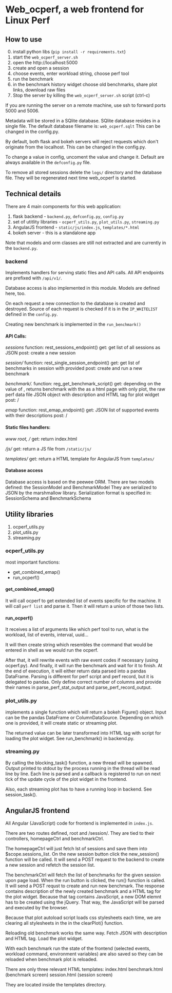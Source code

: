 # Web_ocperf, a web frontend for Linux Perf

## How to use

0. install python libs (`pip install -r requirements.txt`)
1. start the `web_ocperf_server.sh`
2. open the http://localhost:5000
3. create and open a session
4. choose events, enter workload string, choose perf tool
5. run the benchmark
6. in the benchmark history widget choose old benchmarks, share plot links, download raw files
7. Stop the server by killing the `web_ocperf_server.sh` script (ctrl-c)

If you are running the server on a remote machine,
use ssh to forward ports 5000 and 5006.

Metadata will be stored in a SQlite database. SQlite database
resides in a single file. The default database filename is: `web_ocperf.sqlt`
This can be changed in the config.py.

By default, both flask and bokeh servers will reject requests which don't
originate from the localhost. This can be changed in the config.py.

To change a value in config, uncoment the value and change it.
Default are always available in the `defconfig.py` file.

To remove all stored sessions delete the `logs/` directory and the database file.
They will be regenerated next time web\_ocperf is started.

## Technical details

There are 4 main components for this web application:

1. flask backend - `backend.py`, `defconfig.py`, `config.py`
2. set of utitlity libraries - `ocperf_utils.py`, `plot_utils.py`, `streaming.py` 
3. AngularJS frontend - `static/js/index.js`, `templates/*.html`
4. bokeh server - this is a standalone app

Note that models and orm classes are still not extracted and are currently in the `backend.py`.

### backend

Implements handlers for serving static files and API calls.
All API endpoints are prefixed with `/api/v1/`.

Database access is also implemented in this module. Models are defined here, too.

On each request a new connection to the database is created and destroyed.
Source of each request is checked if it is in the `IP_WHITELIST` defined in the `config.py`.

Creating new benchmark is implemented in the `run_benchmark()`

#### API Calls:

*sessions*
function: rest_sessions_endpoint()
get: get list of all sessions as JSON
post: create a new session


*session/<uuid>*
function: rest_single_session_endpoint()
get: get list of benchmarks in session with provided <uuid>
post: create and run a new benchmark

*benchmark/<uuid>.<format>*
function: reg_get_benchmark_script()
get: depending on the value of <format>, returns benchmark with the <uuid> as
     a html page with only plot,
     the raw perf data file
     JSON object with description and HTML tag for plot widget
post: /

*emap*
function: rest_emap_endpoint()
get: JSON list of supported events with their descriptions
post: /
     

#### Static files handlers:

*www root, /*
get: return index.html

*/js/<path>*
get: return a JS file from `/static/js/`

*templates/<path>*
get: return a HTML template for AngularJS from `templates/`

#### Database access

Database access is based on the peewee ORM.
There are two models defined: the SessionModel and BenchmarkModel
They are serialized to JSON by the marshmallow library. 
Serialization format is specified in: SessionSchema and BenchmarkSchema

## Utility libraries

1. ocperf_utils.py
2. plot_utils.py
3. streaming.py

### ocperf_utils.py
most important functions:
- get_combined_emap()
- run_ocperf()

#### get_combined_emap()
It will call ocperf to get extended list of events specific for the machine.
It will call `perf list` and parse it.
Then it will return a union of those two lists.

#### run_ocperf()
It receives a list of arguments like which perf tool to run,
what is the workload, list of events, interval, uuid...

It will then create string which resembles the command that would be
entered in shell as we would run the ocperf.

After that, it will rewrite events with raw event codes if necessary (using ocperf.py).
And finally, it will run the benchmark and wait for it to finish.
At the end of execution, it will either return data parsed into a pandas DataFrame.
Parsing is different for perf script and perf record, but it is delegated to pandas.
Only define correct number of columns and provide their names in parse_perf_stat_output and
parse_perf_record_output.


### plot_utils.py
implements a single function which will return a bokeh Figure() object.
Input can be the pandas DataFrame or ColumnDataSource. Depending on which one is provided,
it will create static or streaming plot.

The returned value can be later transformed into HTML tag with script for loading the
plot widget. See run_benchmark() in backend.py.

### streaming.py
By calling the blocking_task() function, a new thread will be spawned.
Output printed to stdout by the process running in the thread will be read line by line.
Each line is parsed and a callback is registered to run on next tick of the update cycle of
the plot widget in the frontend.

Also, each streaming plot has to have a running loop in backend. See session_task().

## AngularJS frontend
All Angular (JavaScript) code for frontend is implemented in `index.js`.

There are two routes defined, root and /session/<uuid>.
They are tied to their controllers, homepageCtrl and benchmarkCtrl.

The homepageCtrl will just fetch lst of sessions and save them into $scope.sessions_list.
On the new session button click the new_session() function will be called. It will send a
POST request to the backend to create a new session and refetch the session list.

The benchmarkCtrl will fetch the list of benchmarks for the given session upon page load.
When the run button is clicked, the run() function is called. It will send a POST requst to create
and run new benchmark. The response contains description of the newly created benchmark and
a HTML tag for the plot widget. Because that tag contains JavaScript, a new DOM elemnt has to be
created using the jQuery. That way, the JavaScript will be parsed and executed by the browser.

Because that plot autoload script loads css stylesheets each time, we are clearing all stylesheets
in the <body> in the clearPlot() function.

Reloading old benchmark works the same way. Fetch JSON with description and HTML tag. Load the plot widget.

With each benchmark run the state of the frontend (selected events, workload command, environment variables)
are also saved so they can be reloaded when benchmark plot is reloaded.

There are only three relevant HTML templates:
index.html
benchmark.html (benchmark screen)
session.html (session screen)

They are located inside the templates directory.
